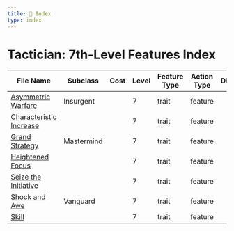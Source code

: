 ```yaml
---
title: 📑 Index
type: index
---
```


# Tactician: 7th-Level Features Index

| File Name                                               | Subclass   | Cost | Level | Feature Type | Action Type | Distance | Target |
| ------------------------------------------------------- | ---------- | ---- | ----- | ------------ | ----------- | -------- | ------ |
| [Asymmetric Warfare](../Asymmetric%20Warfare)           | Insurgent  |      | 7     | trait        | feature     |          |        |
| [Characteristic Increase](../Characteristic%20Increase) |            |      | 7     | trait        | feature     |          |        |
| [Grand Strategy](../Grand%20Strategy)                   | Mastermind |      | 7     | trait        | feature     |          |        |
| [Heightened Focus](../Heightened%20Focus)               |            |      | 7     | trait        | feature     |          |        |
| [Seize the Initiative](../Seize%20the%20Initiative)     |            |      | 7     | trait        | feature     |          |        |
| [Shock and Awe](../Shock%20and%20Awe)                   | Vanguard   |      | 7     | trait        | feature     |          |        |
| [Skill](../Skill)                                       |            |      | 7     | trait        | feature     |          |        |
